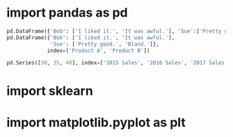 # import pandas as pd
```python
pd.DataFrame({'Bob': ['I liked it.', 'It was awful.'], 'Sue':['Pretty good.', 'Bland.']})
pd.DataFrame({'Bob': ['I liked it.', 'It was awful.'], 
              'Sue': ['Pretty good.', 'Bland.']},
             index=['Product A', 'Product B'])
```
```python
pd.Series([30, 35, 40], index=['2015 Sales', '2016 Sales', '2017 Sales'], name='Product A')
```
# import sklearn


# import matplotlib.pyplot as plt

